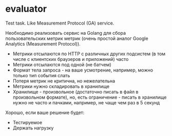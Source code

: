 # evaluator
Test task. Like Measurement Protocol (GA) service.

Необходимо реализовать сервис на Golang для сбора пользовательских метрик метрик (очень простой аналог Google Analytics (Measurement Protocol)). 


* Метрики отсылаются по HTTP с различных других подсистем (в том числе с клиентских браузеров и приложений) часто
* Метрики отсылаются под одной (не батчем)
* Формат тела запроса - на ваше усмотрение, например, можно только тип события слать
* Потеря метрик не критична, но нежелательна
* Метрики нужно складировать в хранилище
* Хранилище - произвольное (достаточно писать в файл в произвольном формате), но, есть ограничение - писать в хранилище нужно не часто и пачками, например, не чаще чем раз в 5 секунд

Хорошо, если ваше решение будет:
* Тестируемое
* Держать нагрузку
